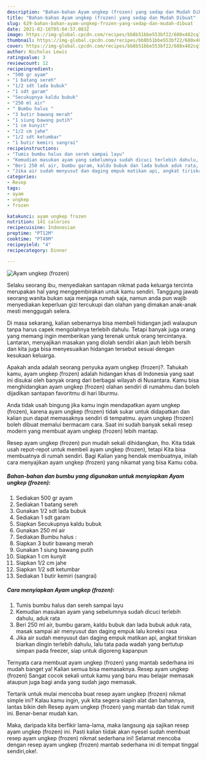 ```yaml
---
description: "Bahan-bahan Ayam ungkep (frozen) yang sedap dan Mudah Dibuat"
title: "Bahan-bahan Ayam ungkep (frozen) yang sedap dan Mudah Dibuat"
slug: 629-bahan-bahan-ayam-ungkep-frozen-yang-sedap-dan-mudah-dibuat
date: 2021-02-16T05:04:57.083Z
image: https://img-global.cpcdn.com/recipes/bb8b51bbe553bf22/680x482cq70/ayam-ungkep-frozen-foto-resep-utama.jpg
thumbnail: https://img-global.cpcdn.com/recipes/bb8b51bbe553bf22/680x482cq70/ayam-ungkep-frozen-foto-resep-utama.jpg
cover: https://img-global.cpcdn.com/recipes/bb8b51bbe553bf22/680x482cq70/ayam-ungkep-frozen-foto-resep-utama.jpg
author: Nicholas Lewis
ratingvalue: 3
reviewcount: 12
recipeingredient:
- "500 gr ayam"
- "1 batang sereh"
- "1/2 sdt lada bubuk"
- "1 sdt garam"
- "Secukupnya kaldu bubuk"
- "250 ml air"
- " Bumbu halus "
- "3 butir bawang merah"
- "1 siung bawang putih"
- "1 cm kunyit"
- "1/2 cm jahe"
- "1/2 sdt ketumbar"
- "1 butir kemiri sangrai"
recipeinstructions:
- "Tumis bumbu halus dan sereh sampai layu"
- "Kemudian masukan ayam yang sebelumnya sudah dicuci terlebih dahulu, aduk rata"
- "Beri 250 ml air, bumbu garam, kaldu bubuk dan lada bubuk aduk rata, masak sampai air menyusut dan daging empuk lalu koreksi rasa"
- "Jika air sudah menyusut dan daging empuk matikan api, angkat tiriskan biarkan dingin terlebih dahulu, lalu tata pada wadah yang bertutup simpan pada freezer, siap untuk digoreng kapanpun"
categories:
- Resep
tags:
- ayam
- ungkep
- frozen

katakunci: ayam ungkep frozen 
nutrition: 141 calories
recipecuisine: Indonesian
preptime: "PT12M"
cooktime: "PT49M"
recipeyield: "4"
recipecategory: Dinner

---
```



![Ayam ungkep (frozen)](https://img-global.cpcdn.com/recipes/bb8b51bbe553bf22/680x482cq70/ayam-ungkep-frozen-foto-resep-utama.jpg)

Selaku seorang ibu, menyediakan santapan nikmat pada keluarga tercinta merupakan hal yang menggembirakan untuk kamu sendiri. Tanggung jawab seorang  wanita bukan saja menjaga rumah saja, namun anda pun wajib menyediakan keperluan gizi tercukupi dan olahan yang dimakan anak-anak mesti menggugah selera.

Di masa  sekarang, kalian sebenarnya bisa membeli hidangan jadi walaupun tanpa harus capek mengolahnya terlebih dahulu. Tetapi banyak juga orang yang memang ingin memberikan yang terenak untuk orang tercintanya. Lantaran, menyajikan masakan yang diolah sendiri akan jauh lebih bersih dan kita juga bisa menyesuaikan hidangan tersebut sesuai dengan kesukaan keluarga. 



Apakah anda adalah seorang penyuka ayam ungkep (frozen)?. Tahukah kamu, ayam ungkep (frozen) adalah hidangan khas di Indonesia yang saat ini disukai oleh banyak orang dari berbagai wilayah di Nusantara. Kamu bisa menghidangkan ayam ungkep (frozen) olahan sendiri di rumahmu dan boleh dijadikan santapan favoritmu di hari liburmu.

Anda tidak usah bingung jika kamu ingin mendapatkan ayam ungkep (frozen), karena ayam ungkep (frozen) tidak sukar untuk didapatkan dan kalian pun dapat memasaknya sendiri di tempatmu. ayam ungkep (frozen) boleh dibuat memalui bermacam cara. Saat ini sudah banyak sekali resep modern yang membuat ayam ungkep (frozen) lebih mantap.

Resep ayam ungkep (frozen) pun mudah sekali dihidangkan, lho. Kita tidak usah repot-repot untuk membeli ayam ungkep (frozen), tetapi Kita bisa membuatnya di rumah sendiri. Bagi Kalian yang hendak membuatnya, inilah cara menyajikan ayam ungkep (frozen) yang nikamat yang bisa Kamu coba.

<!--inarticleads1-->

##### Bahan-bahan dan bumbu yang digunakan untuk menyiapkan Ayam ungkep (frozen):

1. Sediakan 500 gr ayam
1. Sediakan 1 batang sereh
1. Gunakan 1/2 sdt lada bubuk
1. Sediakan 1 sdt garam
1. Siapkan Secukupnya kaldu bubuk
1. Gunakan 250 ml air
1. Sediakan  Bumbu halus :
1. Siapkan 3 butir bawang merah
1. Gunakan 1 siung bawang putih
1. Siapkan 1 cm kunyit
1. Siapkan 1/2 cm jahe
1. Siapkan 1/2 sdt ketumbar
1. Sediakan 1 butir kemiri (sangrai)




<!--inarticleads2-->

##### Cara menyiapkan Ayam ungkep (frozen):

1. Tumis bumbu halus dan sereh sampai layu
1. Kemudian masukan ayam yang sebelumnya sudah dicuci terlebih dahulu, aduk rata
1. Beri 250 ml air, bumbu garam, kaldu bubuk dan lada bubuk aduk rata, masak sampai air menyusut dan daging empuk lalu koreksi rasa
1. Jika air sudah menyusut dan daging empuk matikan api, angkat tiriskan biarkan dingin terlebih dahulu, lalu tata pada wadah yang bertutup simpan pada freezer, siap untuk digoreng kapanpun




Ternyata cara membuat ayam ungkep (frozen) yang mantab sederhana ini mudah banget ya! Kalian semua bisa memasaknya. Resep ayam ungkep (frozen) Sangat cocok sekali untuk kamu yang baru mau belajar memasak ataupun juga bagi anda yang sudah jago memasak.

Tertarik untuk mulai mencoba buat resep ayam ungkep (frozen) nikmat simple ini? Kalau kamu ingin, yuk kita segera siapin alat dan bahannya, lantas bikin deh Resep ayam ungkep (frozen) yang mantab dan tidak rumit ini. Benar-benar mudah kan. 

Maka, daripada kita berfikir lama-lama, maka langsung aja sajikan resep ayam ungkep (frozen) ini. Pasti kalian tiidak akan nyesel sudah membuat resep ayam ungkep (frozen) nikmat sederhana ini! Selamat mencoba dengan resep ayam ungkep (frozen) mantab sederhana ini di tempat tinggal sendiri,oke!.

